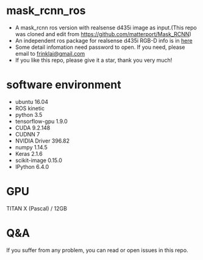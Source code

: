# mask_rcnn_ros
- A mask_rcnn ros version with realsense d435i image as input.(This repo was cloned and edit from https://github.com/matterport/Mask_RCNN)
- An independent ros package for realsense d435i RGB-D info is in [here](https://github.com/frinklai/rs_d435i)
- Some detail infomation need password to open. If you need, please email to frinklai@gmail.com
- If you like this repo, please give it a star, thank you very much!

# software environment 
- ubuntu          16.04
- ROS             kinetic
- python          3.5
- tensorflow-gpu  1.9.0
- CUDA            9.2.148
- CUDNN           7
- NVIDIA Driver   396.82
- numpy           1.14.5
- Keras           2.1.6
- scikit-image    0.15.0
- IPython         6.4.0

# GPU
TITAN X (Pascal) / 12GB

# Q&A
If you suffer from any problem, you can read or open issues in this repo.
